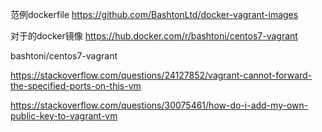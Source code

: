 
范例dockerfile
https://github.com/BashtonLtd/docker-vagrant-images

对于的docker镜像
https://hub.docker.com/r/bashtoni/centos7-vagrant

bashtoni/centos7-vagrant


https://stackoverflow.com/questions/24127852/vagrant-cannot-forward-the-specified-ports-on-this-vm

https://stackoverflow.com/questions/30075461/how-do-i-add-my-own-public-key-to-vagrant-vm
